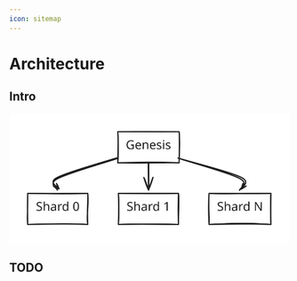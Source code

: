 ```yaml
---
icon: sitemap
---
```


# Architecture

## Intro

<img src="../../.gitbook/assets/file.excalidraw.svg" alt="" class="gitbook-drawing">

## TODO
